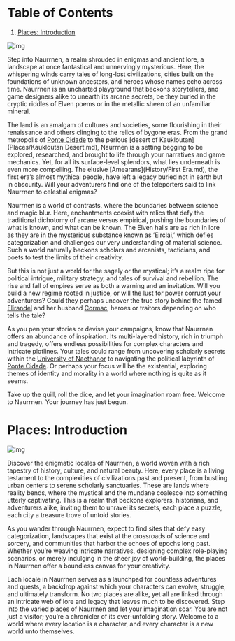 
# Table of Contents

1.  [Places: Introduction](#org7a0665d)

![img](./img/Ponte_Cidade_Banner.png "Main port of the city Ponte Cidade")

Step into Naurrnen, a realm shrouded in enigmas and ancient lore, a landscape at once fantastical and unnervingly mysterious. Here, the whispering winds carry tales of long-lost civilizations, cities built on the foundations of unknown ancestors, and heroes whose names echo across time. Naurrnen is an uncharted playground that beckons storytellers, and game designers alike to unearth its arcane secrets, be they buried in the cryptic riddles of Elven poems or in the metallic sheen of an unfamiliar mineral.

The land is an amalgam of cultures and societies, some flourishing in their renaissance and others clinging to the relics of bygone eras. From the grand metropolis of [Ponte Cidade](Places/ponte-cidade.md) to the perlous [desert of Kaukloutan](Places/Kaukloutan Desert.md), Naurrnen is a setting begging to be explored, researched, and brought to life through your narratives and game mechanics. Yet, for all its surface-level splendors, what lies underneath is even more compelling. The elusive [Amearans](History/First Era.md), the first era&rsquo;s almost mythical people, have left a legacy buried not in earth but in obscurity. Will your adventurers find one of the teleporters said to link Naurrnen to celestial enigmas?

Naurrnen is a world of contrasts, where the boundaries between science and magic blur. Here, enchantments coexist with relics that defy the traditional dichotomy of arcane versus empirical, pushing the boundaries of what is known, and what can be known. The Elven halls are as rich in lore as they are in the mysterious substance known as &rsquo;Eirclai,&rsquo; which defies categorization and challenges our very understanding of material science. Such a world naturally beckons scholars and arcanists, tacticians, and poets to test the limits of their creativity.

But this is not just a world for the sagely or the mystical; it&rsquo;s a realm ripe for political intrigue, military strategy, and tales of survival and rebellion. The rise and fall of empires serve as both a warning and an invitation. Will you build a new regime rooted in justice, or will the lust for power corrupt your adventurers? Could they perhaps uncover the true story behind the famed [Elirandel](Characters/legend-of-naethanor.md) and her husband [Cormac](Characters/legend-of-naethanor.md), heroes or traitors depending on who tells the tale?

As you pen your stories or devise your campaigns, know that Naurrnen offers an abundance of inspiration. Its multi-layered history, rich in triumph and tragedy, offers endless possibilities for complex characters and intricate plotlines. Your tales could range from uncovering scholarly secrets within the [University of Naethanor](Places/university-of-naethanor.md) to navigating the political labyrinth of [Ponte Cidade](Places/ponte-cidade.md). Or perhaps your focus will be the existential, exploring themes of identity and morality in a world where nothing is quite as it seems.

Take up the quill, roll the dice, and let your imagination roam free. Welcome to Naurrnen. Your journey has just begun.


<a id="org7a0665d"></a>

# Places: Introduction

![img](./img/Places.png)

Discover the enigmatic locales of Naurrnen, a world woven with a rich tapestry of history, culture, and natural beauty. Here, every place is a living testament to the complexities of civilizations past and present, from bustling urban centers to serene scholarly sanctuaries. These are lands where reality bends, where the mystical and the mundane coalesce into something utterly captivating. This is a realm that beckons explorers, historians, and adventurers alike, inviting them to unravel its secrets, each place a puzzle, each city a treasure trove of untold stories.

As you wander through Naurrnen, expect to find sites that defy easy categorization, landscapes that exist at the crossroads of science and sorcery, and communities that harbor the echoes of epochs long past. Whether you&rsquo;re weaving intricate narratives, designing complex role-playing scenarios, or merely indulging in the sheer joy of world-building, the places in Naurrnen offer a boundless canvas for your creativity.

Each locale in Naurrnen serves as a launchpad for countless adventures and quests, a backdrop against which your characters can evolve, struggle, and ultimately transform. No two places are alike, yet all are linked through an intricate web of lore and legacy that leaves much to be discovered. Step into the varied places of Naurrnen and let your imagination soar. You are not just a visitor; you&rsquo;re a chronicler of its ever-unfolding story. Welcome to a world where every location is a character, and every character is a new world unto themselves.

